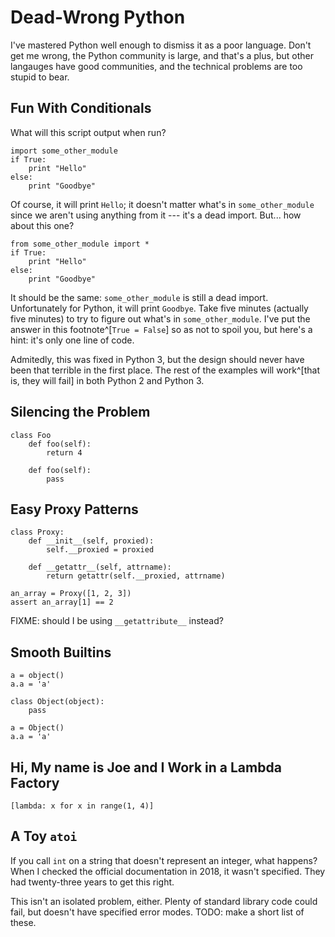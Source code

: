 # Dead-Wrong Python

I've mastered Python well enough to dismiss it as a poor language.
Don't get me wrong, the Python community is large, and that's a plus, but other langauges have good communities, and the technical problems are too stupid to bear.

## Fun With Conditionals

What will this script output when run?

```
import some_other_module
if True:
    print "Hello"
else:
    print "Goodbye"
```

Of course, it will print `Hello`; it doesn't matter what's in `some_other_module` since we aren't using anything from it --- it's a dead import.
But... how about this one?

```
from some_other_module import *
if True:
    print "Hello"
else:
    print "Goodbye"
```

It should be the same: `some_other_module` is still a dead import.
Unfortunately for Python, it will print `Goodbye`.
Take five minutes (actually five minutes) to try to figure out what's in `some_other_module`.
I've put the answer in this footnote^[`True = False`] so as not to spoil you, but here's a hint: it's only one line of code.

Admitedly, this was fixed in Python 3, but the design should never have been that terrible in the first place.
The rest of the examples will work^[that is, they will fail] in both Python 2 and Python 3.

## Silencing the Problem

```
class Foo
    def foo(self):
        return 4

    def foo(self):
        pass
```

## Easy Proxy Patterns

```
class Proxy:
    def __init__(self, proxied):
        self.__proxied = proxied

    def __getattr__(self, attrname):
        return getattr(self.__proxied, attrname)

an_array = Proxy([1, 2, 3])
assert an_array[1] == 2
```

FIXME: should I be using `__getattribute__` instead?


## Smooth Builtins

```
a = object()
a.a = 'a'
```

```
class Object(object):
    pass

a = Object()
a.a = 'a'
```

## Hi, My name is Joe and I Work in a Lambda Factory

```
[lambda: x for x in range(1, 4)]
```

## A Toy `atoi`

If you call `int` on a string that doesn't represent an integer, what happens?
When I checked the official documentation in 2018, it wasn't specified.
They had twenty-three years to get this right.

This isn't an isolated problem, either.
Plenty of standard library code could fail, but doesn't have specified error modes.
TODO: make a short list of these.
